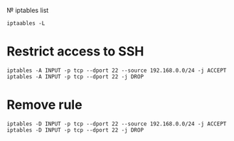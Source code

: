 № iptables list
```
iptaables -L
```

# Restrict access to SSH
```shell
iptables -A INPUT -p tcp --dport 22 --source 192.168.0.0/24 -j ACCEPT
iptables -A INPUT -p tcp --dport 22 -j DROP
```
# Remove rule
```shell
iptables -D INPUT -p tcp --dport 22 --source 192.168.0.0/24 -j ACCEPT
iptables -D INPUT -p tcp --dport 22 -j DROP
```
